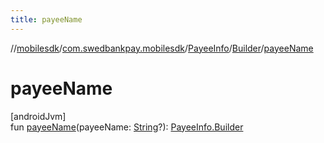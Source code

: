 ```yaml
---
title: payeeName
---
```

//[mobilesdk](../../../../index.html)/[com.swedbankpay.mobilesdk](../../index.html)/[PayeeInfo](../index.html)/[Builder](index.html)/[payeeName](payee-name.html)



# payeeName



[androidJvm]\
fun [payeeName](payee-name.html)(payeeName: [String](https://kotlinlang.org/api/latest/jvm/stdlib/kotlin/-string/index.html)?): [PayeeInfo.Builder](index.html)




